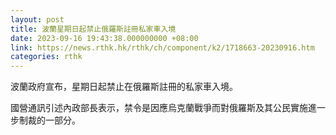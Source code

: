 ```yaml
---
layout: post
title: 波蘭星期日起禁止俄羅斯註冊私家車入境
date: 2023-09-16 19:43:38.000000000 +08:00
link: https://news.rthk.hk/rthk/ch/component/k2/1718663-20230916.htm
categories: rthk
---
```


波蘭政府宣布，星期日起禁止在俄羅斯註冊的私家車入境。

國營通訊引述內政部長表示，禁令是因應烏克蘭戰爭而對俄羅斯及其公民實施進一步制裁的一部分。

